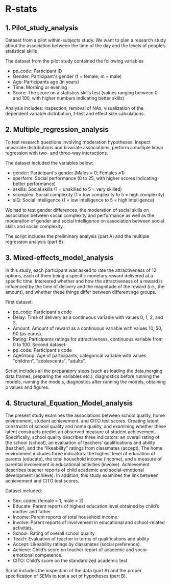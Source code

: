 # R-stats
## 1. Pilot_study_analysis
Dataset from a pilot within-subjects study.
We want to plan a research study about the association between the time of the day and the levels of people’s statistical skills

The dataset from the pilot study contained the following variables
- pp_code: Participant ID 
- Gender: Participant's gender (f = female; m = male)
- Age: Participants age (in years)
- Time: Morning or evening
- Score: The score on a statistics skills test (values ranging between 0 and 100, with higher numbers indicating better skills)

Analysis includes: inspection, removal of NAs, visualization of the dependent variable distribution, t-test and effect size calculations.

## 2. Multiple_regression_analysis
To test research questions involving moderation hypotheses.
Inspect univariate distributions and bivariate associations, perform a multiple linear regression with two- and three-way interactions.

The dataset included the variables below:
- gender: Participant's gender (Males = 0; Females =1)
- sperform: Social performance (0 to 25, with higher scores indicating better performance)
- sskills: Social skills (1 = unskilled to 5 = very skilled)
- scomplex: Social complexity (1 = low complexity to 5 = high complexity)
- sIQ: Social intelligence (1 = low intelligence to 5 = high intelligence)


We had to test gender differences, the moderation of social skills on association between social complexity and performance
as well as the moderation of gender and social intelligence on association between social skills and social complexity.

The script includes the preliminary analysis (part A) and the multiple regression analysis (part B).

## 3. Mixed-effects_model_analysis
In this study, each participant was asked to rate the attractiveness of 12 options, each of them being a
specific monetary reward delivered at a specific time.
Interested whether and how the attractiveness of a reward is influenced by the time of delivery and the magnitude of 
the reward (i.e., the amount), and whether these things differ between different age groups.

First dataset:
- pp_code: Participant's code
- Delay: Time of delivery as a continuous variable with values 0, 1, 2, and 3.
- Amount: Amount of reward as a continuous variable with values 10, 50, 90 (as euros).
- Rating: Participants ratings for attractiveness, continuous variable from 0 to 100.
Second dataset:
- pp_code: Participant's code
- AgeGroup: Age of participants, categorical variable with values "children", "adolescents", "adults".    




Script includes all the preparatory steps (such as loading the data,merging data frames, preparing the variables etc.),
diagnostics before running the models, running the models, diagnostics after running the models, obtaining p values and figures.

## 4. Structural_Equation_Model_analysis
The present study examines the associations between school quality, home environment, student achievement, and CITO test scores.
Creating latent constructs of school quality and home quality, and examining whether these latent constructs predict an observed 
measure of student achievement. Specifically, school quality describes three indicators: an overall rating of the school (school), 
an evaluation of teachers’ qualifications and ability (teacher), and the “likeability” ratings from classmates (accept). The home 
environment includes three indicators: the highest level of education of parents (educate), the total household income (income), 
and a measure of parental involvement in educational activities (involve). Achievement describes teacher reports of child academic 
and social-emotional development (achieve). In addition, this study examines the link between achievement and CITO test scores.

Dataset included:
- Sex:     coded (female = 1, male = 2)
- Educate: Parent reports of highest education level obtained by child’s mother and father
- Income: Parent reports of total household income.
- Involve: Parent reports of involvement in educational and school-related activities.
- School: Rating of overall school quality 
- Teach: Evaluation of teacher in terms of qualifications and ability
- Accept: Likeability ratings by classmates (social preference).
- Achieve: Child’s score on teacher report of academic and socio-emotional competence.
- CITO: Child’s score on the standardized academic test


Script includes the inspection of the data (part A) and the proper specification of SEMs to test a set of hypotheses (part B).

